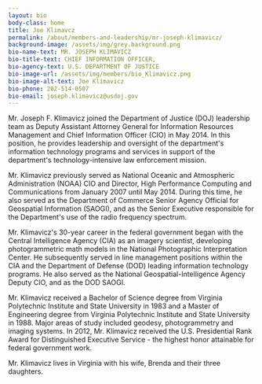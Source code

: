 ```yaml
---
layout: bio
body-class: home
title: Joe Klimavcz
permalink: /about/members-and-leadership/mr-joseph-klimavicz/
background-image: /assets/img/grey.background.png
bio-name-text: MR. JOSEPH KLIMAVICZ
bio-title-text: CHIEF INFORMATION OFFICER,
bio-agency-text: U.S. DEPARTMENT OF JUSTICE
bio-image-url: /assets/img/members/bio_Klimavicz.png
bio-image-alt-text: Joe Klimavicz
bio-phone: 202-514-0507
bio-email: joseph.klimavicz@usdoj.gov
---
```

Mr. Joseph F. Klimavicz joined the Department of Justice (DOJ) leadership team as Deputy Assistant Attorney General for Information Resources Management and Chief Information Officer (CIO) in May 2014. In this position, he provides leadership and oversight of the department's information technology programs and services in support of the department's technology-intensive law enforcement mission.

Mr. Klimavicz previously served as National Oceanic and Atmospheric Administration (NOAA) CIO and Director, High Performance Computing and Communications from January 2007 until May 2014. During this time, he also served as the Department of Commerce Senior Agency Official for Geospatial Information (SAOGI), and as the Senior Executive responsible for the Department's use of the radio frequency spectrum.

Mr. Klimavicz's 30-year career in the federal government began with the Central Intelligence Agency (CIA) as an imagery scientist, developing photogrammetric math models in the National Photographic Interpretation Center. He subsequently served in line management positions within the CIA and the Department of Defense (DOD) leading information technology programs. He also served as the National Geospatial-Intelligence Agency Deputy CIO, and as the DOD SAOGI.

Mr. Klimavicz received a Bachelor of Science degree from Virginia Polytechnic Institute and State University in 1983 and a Master of Engineering degree from Virginia Polytechnic Institute and State University in 1988. Major areas of study included geodesy, photogrammetry and imaging systems. In 2012, Mr. Klimavicz received the U.S. Presidential Rank Award for Distinguished Executive Service - the highest honor attainable for federal government work.

Mr. Klimavicz lives in Virginia with his wife, Brenda and their three daughters.
